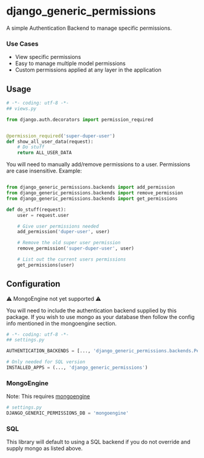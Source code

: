 django_generic_permissions
========================

A simple Authentication Backend to manage specific permissions.


### Use Cases

* View specific permissions
* Easy to manage multiple model permissions
* Custom permissions applied at any layer in the application

## Usage

```python
# -*- coding: utf-8 -*-
## views.py

from django.auth.decorators import permission_required


@permission_required('super-duper-user')
def show_all_user_data(request):
    # Do stuff
    return ALL_USER_DATA
```

You will need to manually add/remove permissions to a user.  Permissions are
case insensitive.  Example:


```python

from django_generic_permissions.backends import add_permission
from django_generic_permissions.backends import remove_permission
from django_generic_permissions.backends import get_permissions

def do_stuff(request):
    user = request.user

    # Give user permissions needed
    add_permission('duper-user', user)

    # Remove the old super user permission
    remove_permission('super-duper-user', user)

    # List out the current users permissions
    get_permissions(user)
```


## Configuration

:warning: MongoEngine not yet supported :warning:

You will need to include the authentication backend supplied by this package.  If
you wish to use mongo as your database then follow the config info mentioned in the
mongoengine section.

```python
# -*- coding: utf-8 -*-
## settings.py

AUTHENTICATION_BACKENDS = [..., 'django_generic_permissions.backends.Permission']

# Only needed for SQL version
INSTALLED_APPS = (..., 'django_generic_permissions')
```

### MongoEngine
Note: This requires [mongoengine](https://github.com/hmarr/mongoengine)

```python
# settings.py
DJANGO_GENERIC_PERMISSIONS_DB = 'mongoengine'
```

### SQL
This library will default to using a SQL backend if you do not override and supply mongo
as listed above.
